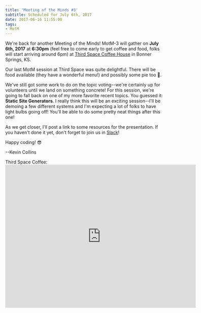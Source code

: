 ```yaml
---
title: 'Meeting of the Minds #3'
subtitle: Scheduled for July 6th, 2017
date: 2017-06-16 11:55:00
tags: 
- MotM
---
```

We're back for another Meeting of the Minds!  MotM-3 will gather on **July 6th, 2017** at **6:30pm** (feel free to come early to get coffee and food, folks will start arriving around 6pm) at [Third Space Coffee House](http://www.thirdspacecoffeehouse.com) in Bonner Springs, KS.

Our last MotM session at Third Space was quite delightful.  There will be food available (they have a wonderful menu!) and possibly some pie too 🍰.  

We've still got some work to do on the topic voting--we're certainly up for volunteers until we land on something concrete!  For this session, we're going to fall back on one of my more favorite recent topics.  You guessed it: **Static Site Generators**.  I really think this will be an exciting session--I'll be demoing a few different systems and I'm expecting a lot of folks to have light bulbs going off!  You'll be able to do some pretty neat things after this one!

<!-- more -->

As we get closer, I'll post a link to some resources for the presentation.  If you haven't done it yet, don't forget to join us in [Slack](/slack)!

Happy coding! 😎

--Kevin Collins

Third Space Coffee:<iframe src="https://www.google.com/maps/embed?pb=!1m18!1m12!1m3!1d3098.1937755187746!2d-94.88623368430397!3d39.056497979546336!2m3!1f0!2f0!3f0!3m2!1i1024!2i768!4f13.1!3m3!1m2!1s0x87c08ffcb912dbd1%3A0x805559ebce736d95!2s226+Oak+St%2C+Bonner+Springs%2C+KS+66012!5e0!3m2!1sen!2sus!4v1495064330926" width="600" height="450" frameborder="0" style="border:0" allowfullscreen></iframe>